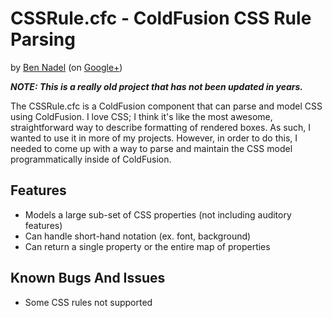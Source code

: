 
# CSSRule.cfc - ColdFusion CSS Rule Parsing

by [Ben Nadel][1] (on [Google+][2])

__*NOTE: This is a really old project that has not been updated in years.*__

The CSSRule.cfc is a ColdFusion component that can parse and model CSS using
ColdFusion. I love CSS; I think it's like the most awesome, straightforward 
way to describe formatting of rendered boxes. As such, I wanted to use it in
more of my projects. However, in order to do this, I needed to come up with 
a way to parse and maintain the CSS model programmatically inside of ColdFusion.

## Features

* Models a large sub-set of CSS properties (not including auditory features)
* Can handle short-hand notation (ex. font, background)
* Can return a single property or the entire map of properties

## Known Bugs And Issues

* Some CSS rules not supported


[1]: http://www.bennadel.com
[2]: https://plus.google.com/108976367067760160494?rel=author


